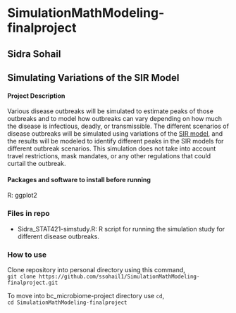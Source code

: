 # SimulationMathModeling-finalproject
## Sidra Sohail 
## Simulating Variations of the SIR Model
#### Project Description
Various disease outbreaks will be simulated to estimate peaks of those outbreaks and to model how outbreaks can vary depending on how much the disease is infectious, deadly, or transmissible. The different scenarios of disease outbreaks will be simulated using variations of the [SIR model](https://www.maa.org/press/periodicals/loci/joma/the-sir-model-for-spread-of-disease-the-differential-equation-model), and the results will be modeled to identify different peaks in the SIR models for different outbreak scenarios. This simulation does not take into account travel restrictions, mask mandates, or any other regulations that could curtail the outbreak.
#### Packages and software to install before running
R: ggplot2
### Files in repo
- Sidra_STAT421-simstudy.R: R script for running the simulation study for different disease outbreaks.

### How to use
Clone repository into personal directory using this command,  
`git clone https://github.com/ssohail1/SimulationMathModeling-finalproject.git`

To move into bc_microbiome-project directory use `cd`,  
`cd SimulationMathModeling-finalproject`
